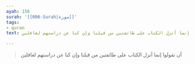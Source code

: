 ```yaml
---
ayah: 156
surah: '[[006-Surah|سورة]]'
tags:
- quran
text: أن تقولوا إنما أنزل الكتاب على طائفتين من قبلنا وإن كنا عن دراستهم لغافلين

---
```

> أن تقولوا إنما أنزل الكتاب على طائفتين من قبلنا وإن كنا عن دراستهم لغافلين
